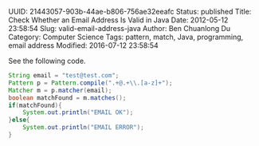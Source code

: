 UUID: 21443057-903b-44ae-b806-756ae32eeafc
Status: published
Title: Check Whether an Email Address Is Valid in Java
Date: 2012-05-12 23:58:54
Slug: valid-email-address-java
Author: Ben Chuanlong Du
Category: Computer Science
Tags: pattern, match, Java, programming, email address
Modified: 2016-07-12 23:58:54

See the following code.

```Java
String email = "test@test.com";
Pattern p = Pattern.compile(".+@.+\\.[a-z]+");
Matcher m = p.matcher(email);
boolean matchFound = m.matches();
if(matchFound){
    System.out.println("EMAIL OK");
}else{
    System.out.println("EMAIL ERROR");
}
```
